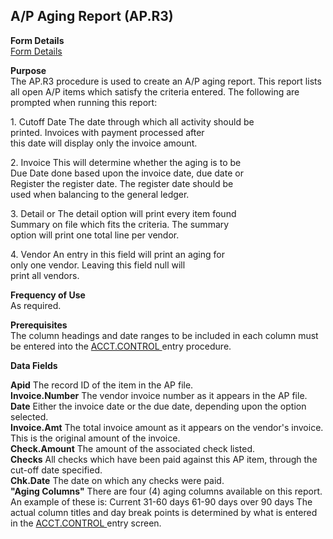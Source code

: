 ##  A/P Aging Report (AP.R3)

<PageHeader />

**Form Details**  
[ Form Details ](AP-R3-1/README.md)   

**Purpose**  
The AP.R3 procedure is used to create an A/P aging report. This report lists
all open A/P items which satisfy the criteria entered. The following are
prompted when running this report:  
  
  
1\. Cutoff Date The date through which all activity should be  
printed. Invoices with payment processed after  
this date will display only the invoice amount.  
  
  
2\. Invoice This will determine whether the aging is to be  
Due Date done based upon the invoice date, due date or  
Register the register date. The register date should be  
used when balancing to the general ledger.  
  
  
3\. Detail or The detail option will print every item found  
Summary on file which fits the criteria. The summary  
option will print one total line per vendor.  
  
  
4\. Vendor An entry in this field will print an aging for  
only one vendor. Leaving this field null will  
print all vendors.

**Frequency of Use**  
As required.

**Prerequisites**  
The column headings and date ranges to be included in each column must be entered into the [ ACCT.CONTROL ](../../../../rover/AP-OVERVIEW/AP-ENTRY/ACCT-CONTROL/README.md) entry procedure. 

**Data Fields**

**Apid** The record ID of the item in the AP file.  
**Invoice.Number** The vendor invoice number as it appears in the AP file.  
**Date** Either the invoice date or the due date, depending upon the option
selected.  
**Invoice.Amt** The total invoice amount as it appears on the vendor's
invoice. This is the original amount of the invoice.  
**Check.Amount** The amount of the associated check listed.  
**Checks** All checks which have been paid against this AP item, through the
cut-off date specified.  
**Chk.Date** The date on which any checks were paid.  
**"Aging Columns"** There are four (4) aging columns available on this report. An example of these is: Current 31-60 days 61-90 days over 90 days The actual column titles and day break points is determined by what is entered in the [ ACCT.CONTROL ](../../../../rover/AP-OVERVIEW/AP-ENTRY/ACCT-CONTROL/README.md) entry screen.   
  
<badge text= "Version 8.10.57" vertical="middle" />

<PageFooter />